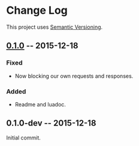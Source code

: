 # Change Log

This project uses [Semantic Versioning](http://semver.org/).

## [0.1.0] -- 2015-12-18
### Fixed
- Now blocking our own requests and responses.

### Added
- Readme and luadoc.

## 0.1.0-dev -- 2015-12-18
Initial commit.

[0.1.0]: https://github.com/AIE-Guild/GWSonar/compare/v0.1.0-dev...v0.1.0
